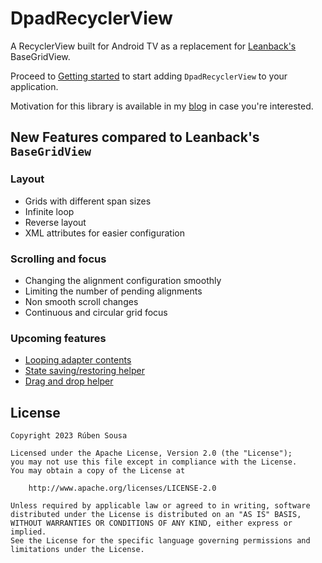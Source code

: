 # DpadRecyclerView

A RecyclerView built for Android TV as a replacement for [Leanback's](https://developer.android.com/jetpack/androidx/releases/leanback) BaseGridView.

Proceed to [Getting started](getting_started.md) to start adding `DpadRecyclerView`
to your application.

Motivation for this library is available in my [blog](https://rubensousa.com/2022/11/08/dpadrecyclerview/) in case you're interested.

## New Features compared to Leanback's `BaseGridView`

### Layout

- Grids with different span sizes
- Infinite loop
- Reverse layout
- XML attributes for easier configuration

### Scrolling and focus

- Changing the alignment configuration smoothly
- Limiting the number of pending alignments
- Non smooth scroll changes
- Continuous and circular grid focus


### Upcoming features

- [Looping adapter contents](https://github.com/rubensousa/DpadRecyclerView/issues/20)
- [State saving/restoring helper](https://github.com/rubensousa/DpadRecyclerView/issues/45)
- [Drag and drop helper](https://github.com/rubensousa/DpadRecyclerView/issues/12)


## License

    Copyright 2023 Rúben Sousa
    
    Licensed under the Apache License, Version 2.0 (the "License");
    you may not use this file except in compliance with the License.
    You may obtain a copy of the License at
    
        http://www.apache.org/licenses/LICENSE-2.0
    
    Unless required by applicable law or agreed to in writing, software
    distributed under the License is distributed on an "AS IS" BASIS,
    WITHOUT WARRANTIES OR CONDITIONS OF ANY KIND, either express or implied.
    See the License for the specific language governing permissions and
    limitations under the License.
